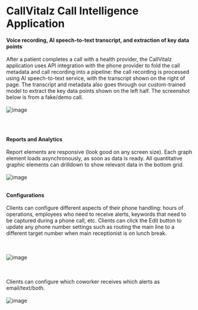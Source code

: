 # CallVitalz Call Intelligence Application

<strong>Voice recording, AI speech-to-text transcript, and extraction of key data points</strong><br/><br/>
After a patient completes a call with a health provider, the CallVitalz application uses API integration with the phone provider to fold the call metadata and call recording into a pipeline: the call recording is processed using AI speech-to-text service, with the transcript shown on the right of page. The transcript and metadata also goes through our custom-trained model to extract the key data points shown on the left half.
The screenshot below is from a fake/demo call.
<br/><br/>
![image](https://user-images.githubusercontent.com/1107837/167665429-f9c9ea92-730d-49e4-b7c5-578c2c7318c1.png)

<br/><br/>

<strong>Reports and Analytics</strong><br/><br/>
Report elements are responsive (look good on any screen size). Each graph element loads asynchronously, as soon as data is ready. All quantitative graphic elements can drilldown to show relevant data in the bottom grid.
<br/><br/>
![image](https://user-images.githubusercontent.com/1107837/124497144-4b567e00-dd6f-11eb-86ac-89172594c278.png)
<br/><br/>

<strong>Configurations</strong><br/><br/>
Clients can configure different aspects of their phone handling: hours of operations, employees who need to receive alerts, keywords that need to be captured during a phone call, etc. Clients can click the Edit button to update any phone number settings such as routing the main line to a different target number when main receptionist is on lunch break.

<br/><br/>
![image](https://user-images.githubusercontent.com/1107837/124493280-4b07b400-dd6a-11eb-9246-f3e50efce041.png)
<br/><br/><br/>

Clients can configure which coworker receives which alerts as email/text/both.
<br/><br/>
![image](https://user-images.githubusercontent.com/1107837/124493761-daad6280-dd6a-11eb-932f-2a6433a06788.png)
<br/><br/><br/>
